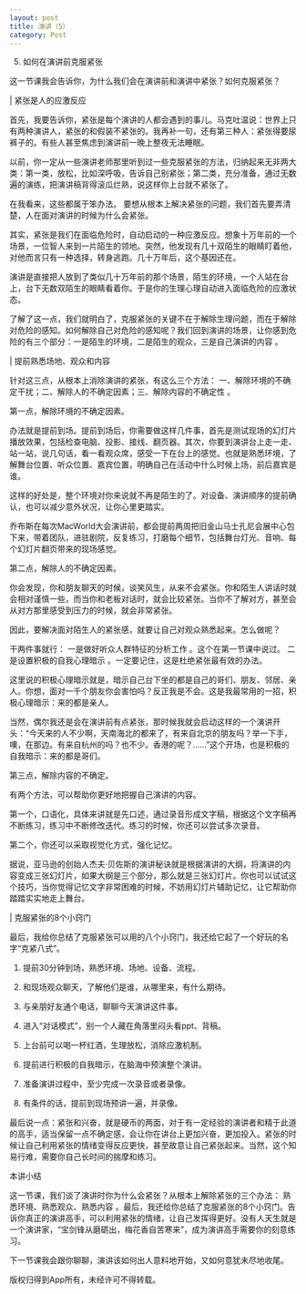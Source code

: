 ```yaml
---
layout: post
title: 演讲（5）
category: Post
---
```

5. 如何在演讲前克服紧张

这一节课我会告诉你，为什么我们会在演讲前和演讲中紧张？如何克服紧张？

| 紧张是人的应激反应

首先，我要告诉你，紧张是每个演讲的人都会遇到的事儿。马克吐温说：世界上只有两种演讲人，紧张的和假装不紧张的。我再补一句，还有第三种人：紧张得要尿裤子的。有些人甚至焦虑到演讲前一晚上整夜无法睡眠。

以前，你一定从一些演讲老师那里听到过一些克服紧张的方法，归纳起来无非两大类：第一类，放松，比如深呼吸，告诉自己别紧张；第二类，充分准备，通过无数遍的演练，把演讲稿背得滚瓜烂熟，说这样你上台就不紧张了。

在我看来，这些都属于笨办法。 要想从根本上解决紧张的问题，我们首先要弄清楚，人在面对演讲的时候为什么会紧张。

其实，紧张是我们在面临危险时，自动启动的一种应激反应。想象十万年前的一个场景，一位智人来到一片陌生的领地。突然，他发现有几十双陌生的眼睛盯着他，对他而言只有一种选择，转身逃跑。几十万年后，这个基因还在。

演讲是直接把人放到了类似几十万年前的那个场景，陌生的环境，一个人站在台上，台下无数双陌生的眼睛看着你。于是你的生理心理自动进入面临危险的应激状态。

了解了这一点，我们就明白了，克服紧张的关键不在于解除生理问题，而在于解除对危险的感知。如何解除自己对危险的感知呢？我们回到演讲的场景，让你感到危险的有三个部分：一是陌生的环境，二是陌生的观众，三是自己演讲的内容 。

| 提前熟悉场地、观众和内容

针对这三点，从根本上消除演讲的紧张，有这么三个方法： 一、解除环境的不确定干扰；二、解除人的不确定因素；三、解除内容的不确定性 。   

第一点，解除环境的不确定因素。

办法就是提前到场。提前到场后，你需要做这样几件事，首先是测试现场的幻灯片播放效果，包括检查电脑、投影、接线、翻页器。其次，你要到演讲台上走一走、站一站，说几句话，看一看观众席，感受一下在台上的感觉。也就是熟悉环境，了解舞台位置、听众位置、嘉宾位置，明确自己在活动中什么时候上场，前后嘉宾是谁。

这样的好处是，整个环境对你来说就不再是陌生的了。对设备、演讲顺序的提前确认，也可以减少意外状况，让你心里更踏实。

乔布斯在每次MacWorld大会演讲前，都会提前两周把旧金山马士孔尼会展中心包下来，带着团队，进驻剧院，反复练习，打磨每个细节，包括舞台灯光、音响、每个幻灯片翻页带来的现场感觉。

第二点，解除人的不确定因素。

你会发现，你和朋友聊天的时候，谈笑风生，从来不会紧张。你和陌生人讲话时就会相对谨慎一些，而当你和老板对话时，就会比较紧张。当你不了解对方，甚至会从对方那里感受到压力的时候，就会非常紧张。

因此，要解决面对陌生人的紧张感，就要让自己对观众熟悉起来。怎么做呢？

干两件事就行： 一是做好听众人群特征的分析工作 。这个在第一节课中说过。 二是设置积极的自我心理暗示 。一定要记住，这是杜绝紧张最有效的办法。

这里说的积极心理暗示就是，暗示自己台下坐的都是自己的哥们、朋友、邻居、亲人。你想，面对一千个朋友你会害怕吗？反正我是不会。这是我最常用的一招，积极心理暗示：来的都是亲人。

当然，偶尔我还是会在演讲前有点紧张，那时候我就会启动这样的一个演讲开头：“今天来的人不少啊，天南海北的都来了，有来自北京的朋友吗？举一下手，噢，在那边。有来自杭州的吗？也不少。香港的呢？……”这个开场，也是积极的自我暗示：来的都是哥们。

第三点，解除内容的不确定。

有两个方法，可以帮助你更好地把握自己演讲的内容。

第一个，口语化，具体来讲就是先口述，通过录音形成文字稿，根据这个文字稿再不断练习，练习中不断修改迭代。练习的时候，你还可以尝试多次录音。

第二个，你还可以采取视觉化方式，强化记忆。

据说，亚马逊的创始人杰夫·贝佐斯的演讲秘诀就是根据演讲的大纲，将演讲的内容变成三张幻灯片，如果大纲是三个部分，那么就是三张幻灯片。你也可以试试这个技巧，当你觉得记忆文字非常困难的时候，不妨用幻灯片辅助记忆，让它帮助你踏踏实实地走上舞台。

| 克服紧张的8个小窍门

最后，我给你总结了克服紧张可以用的八个小窍门，我还给它起了一个好玩的名字“克紧八式”。

1. 提前30分钟到场，熟悉环境、场地、设备、流程。

2. 和现场观众聊天，了解他们是谁，从哪里来，有什么期待。

3. 与亲朋好友通个电话，聊聊今天演讲这件事。

4. 进入“对话模式”，别一个人藏在角落里闷头看ppt、背稿。

5. 上台前可以喝一杯红酒，生理放松，消除应激机制。

6. 提前进行积极的自我暗示，在脑海中预演整个演讲。

7. 准备演讲过程中，至少完成一次录音或者录像。

8. 有条件的话，提前到现场预讲一遍，并录像。

最后说一点：紧张和兴奋，就是硬币的两面，对于有一定经验的演讲者和精于此道的高手，适当保留一点不确定感，会让你在讲台上更加兴奋，更加投入。紧张的时候让自己利用紧张的情绪变得反应更快，甚至故意让自己紧张起来。当然，这个知易行难，需要你自己长时间的揣摩和练习。

本讲小结

这一节课，我们谈了演讲时你为什么会紧张？从根本上解除紧张的三个办法： 熟悉环境、熟悉观众、熟悉内容 。最后，我还给你总结了克服紧张的8个小窍门。告诉你真正的演讲高手，可以利用紧张的情绪，让自己发挥得更好。没有人天生就是一个演讲家，“宝剑锋从磨砺出，梅花香自苦寒来”，成为演讲高手需要你的刻意练习。

下一节课我会跟你聊聊，演讲该如何出人意料地开始，又如何意犹未尽地收尾。




版权归得到App所有，未经许可不得转载。
